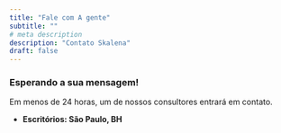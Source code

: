 ```yaml
---
title: "Fale com A gente"
subtitle: ""
# meta description
description: "Contato Skalena"
draft: false
---
```



### Esperando a sua mensagem!
Em menos de 24 horas, um de nossos consultores  entrará em contato. 

* **Escritórios: São Paulo, BH**
